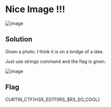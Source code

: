 # Nice Image !!!

![image](https://github.com/6E3372/Curtin-Malaysia-CTF-2023/assets/129729880/22f63cfa-8520-4cb6-ab01-54b5eb5f9e2d)

## Solution

Given a photo. I think it is on a bridge of a lake.

Just use strings command and the flag is given.

![image](https://github.com/6E3372/Curtin-Malaysia-CTF-2023/assets/129729880/827e9577-0dc8-4683-9d6d-d98e9a62705f)

## Flag

CURTIN_CTF{H3X_ED1T0RS_$R3_SO_COOL}
